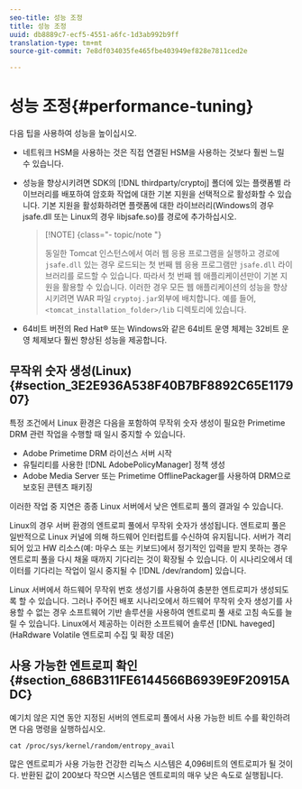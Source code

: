 ```yaml
---
seo-title: 성능 조정
title: 성능 조정
uuid: db8889c7-ecf5-4551-a6fc-1d3ab992b9ff
translation-type: tm+mt
source-git-commit: 7e8df034035fe465fbe403949ef828e7811ced2e

---
```



# 성능 조정{#performance-tuning}

다음 팁을 사용하여 성능을 높이십시오.

* 네트워크 HSM을 사용하는 것은 직접 연결된 HSM을 사용하는 것보다 훨씬 느릴 수 있습니다.
* 성능을 향상시키려면 SDK의 [!DNL thirdparty/cryptoj] 폴더에 있는 플랫폼별 라이브러리를 배포하여 암호화 작업에 대한 기본 지원을 선택적으로 활성화할 수 있습니다. 기본 지원을 활성화하려면 플랫폼에 대한 라이브러리(Windows의 경우 jsafe.dll 또는 Linux의 경우 libjsafe.so)를 경로에 추가하십시오.

   >[!NOTE] {class=&quot;- topic/note &quot;}
   >
   >동일한 Tomcat 인스턴스에서 여러 웹 응용 프로그램을 실행하고 경로에 `jsafe.dll` 있는 경우 로드되는 첫 번째 웹 응용 프로그램만 `jsafe.dll` 라이브러리를 로드할 수 있습니다. 따라서 첫 번째 웹 애플리케이션만이 기본 지원을 활용할 수 있습니다. 이러한 경우 모든 웹 애플리케이션의 성능을 향상시키려면 WAR 파일 `cryptoj.jar`외부에 배치합니다. 예를 들어, `<tomcat_installation_folder>/lib` 디렉토리에 있습니다.

* 64비트 버전의 Red Hat® 또는 Windows와 같은 64비트 운영 체제는 32비트 운영 체제보다 훨씬 향상된 성능을 제공합니다.

## 무작위 숫자 생성(Linux) {#section_3E2E936A538F40B7BF8892C65E117907}

특정 조건에서 Linux 환경은 다음을 포함하여 무작위 숫자 생성이 필요한 Primetime DRM 관련 작업을 수행할 때 일시 중지할 수 있습니다.

* Adobe Primetime DRM 라이선스 서버 시작
* 유틸리티를 사용한 [!DNL AdobePolicyManager] 정책 생성
* Adobe Media Server 또는 Primetime OfflinePackager를 사용하여 DRM으로 보호된 콘텐츠 패키징

이러한 작업 중 지연은 종종 Linux 서버에서 낮은 엔트로피 풀의 결과일 수 있습니다.

Linux의 경우 서버 환경의 엔트로피 풀에서 무작위 숫자가 생성됩니다. 엔트로피 풀은 일반적으로 Linux 커널에 의해 하드웨어 인터럽트를 수신하여 유지됩니다. 서버가 격리되어 있고 HW 리소스(예: 마우스 또는 키보드)에서 정기적인 입력을 받지 못하는 경우 엔트로피 풀을 다시 채울 때까지 기다리는 것이 확장될 수 있습니다. 이 시나리오에서 데이터를 기다리는 작업이 일시 중지될 수 [!DNL /dev/random] 있습니다.

Linux 서버에서 하드웨어 무작위 번호 생성기를 사용하여 충분한 엔트로피가 생성되도록 할 수 있습니다. 그러나 주어진 배포 시나리오에서 하드웨어 무작위 숫자 생성기를 사용할 수 없는 경우 소프트웨어 기반 솔루션을 사용하여 엔트로피 풀 새로 고침 속도를 늘릴 수 있습니다. Linux에서 제공하는 이러한 소프트웨어 솔루션 [!DNL haveged] (HaRdware Volatile 엔트로피 수집 및 확장 데몬)

## 사용 가능한 엔트로피 확인 {#section_686B311FE6144566B6939E9F20915ADC}

예기치 않은 지연 동안 지정된 서버의 엔트로피 풀에서 사용 가능한 비트 수를 확인하려면 다음 명령을 실행하십시오.

```
cat /proc/sys/kernel/random/entropy_avail 
```

많은 엔트로피가 사용 가능한 건강한 리눅스 시스템은 4,096비트의 엔트로피가 될 것이다. 반환된 값이 200보다 작으면 시스템은 엔트로피의 매우 낮은 속도로 실행됩니다.
